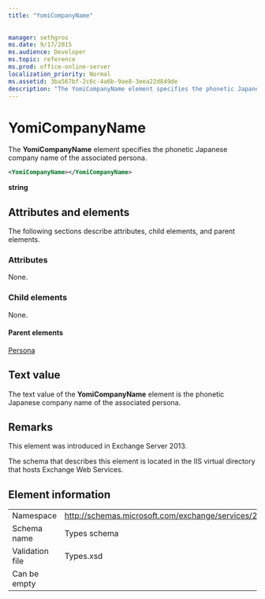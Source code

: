 ```yaml
---
title: "YomiCompanyName"
 
 
manager: sethgros
ms.date: 9/17/2015
ms.audience: Developer
ms.topic: reference
ms.prod: office-online-server
localization_priority: Normal
ms.assetid: 3ba567bf-2c6c-4a6b-9ae8-3eea22d849de
description: "The YomiCompanyName element specifies the phonetic Japanese company name of the associated persona."
---
```


# YomiCompanyName

The **YomiCompanyName** element specifies the phonetic Japanese company name of the associated persona. 
  
```XML
<YomiCompanyName></YomiCompanyName>
```

 **string**
## Attributes and elements

The following sections describe attributes, child elements, and parent elements.
  
### Attributes

None.
  
### Child elements

None.
  
#### Parent elements

[Persona](persona.md)
  
## Text value

The text value of the **YomiCompanyName** element is the phonetic Japanese company name of the associated persona. 
  
## Remarks

This element was introduced in Exchange Server 2013.
  
The schema that describes this element is located in the IIS virtual directory that hosts Exchange Web Services.
  
## Element information

|||
|:-----|:-----|
|Namespace  <br/> |http://schemas.microsoft.com/exchange/services/2006/types  <br/> |
|Schema name  <br/> |Types schema  <br/> |
|Validation file  <br/> |Types.xsd  <br/> |
|Can be empty  <br/> ||
   


